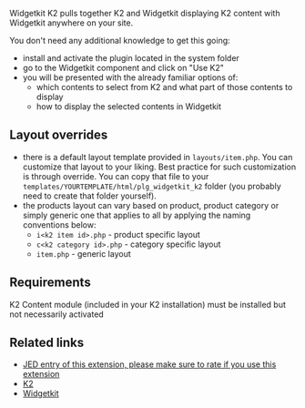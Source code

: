 Widgetkit K2 pulls together K2 and Widgetkit displaying K2 content with Widgetkit anywhere on your site.

You don't need any additional knowledge to get this going:
- install and activate the plugin located in the system folder
- go to the Widgetkit component and click on "Use K2"
- you will be presented with the already familiar options of:
    - which contents to select from K2 and what part of those contents to display
    - how to display the selected contents in Widgetkit

Layout overrides
----------------
- there is a default layout template provided in `layouts/item.php`. You can customize that layout to your liking. Best practice for such customization is through override. You can copy that file to your `templates/YOURTEMPLATE/html/plg_widgetkit_k2` folder (you probably need to create that folder yourself).
- the products layout can vary based on product, product category or simply generic one that applies to all by applying the naming conventions below:
    - `i<k2 item id>.php` - product specific layout
    - `c<k2 category id>.php` - category specific layout
    - `item.php` - generic layout

Requirements
------------
K2 Content module (included in your K2 installation) must be installed but not necessarily activated

Related links
-------------
- [JED entry of this extension, please make sure to rate if you use this extension](http://extensions.joomla.org/extensions/extension-specific/k2-extensions/20115)
- [K2](http://getk2.org)
- [Widgetkit](http://www.yootheme.com/widgetkit)
